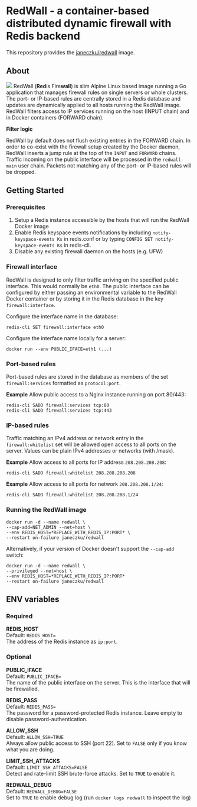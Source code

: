 # RedWall - a container-based distributed dynamic firewall with Redis backend

This repository provides the [janeczku/redwall](https://registry.hub.docker.com/u/janeczku/redwall/) image.

## About

[![](https://badge.imagelayers.io/janeczku/redwall:latest.svg)](https://imagelayers.io/?images=janeczku/redwall:latest)
RedWall (**Red**is Fire**wall**) is slim Alpine Linux based image running a Go application that manages firewall rules on single servers or whole clusters. The port- or IP-based rules are centrally stored in a Redis database and updates are dynamically applied to all hosts running the RedWall image. RedWall filters access to IP services running on the host (INPUT chain) and in Docker containers (FORWARD chain).

**Filter logic**

RedWall by default does not flush existing entries in the FORWARD chain. In order to co-exist with the firewall setup created by the Docker daemon, RedWall inserts a jump rule at the top of the `INPUT` and `FORWARD` chains. Traffic incoming on the public interface will be processed in the `redwall-main` user chain. Packets not matching any of the port- or IP-based rules will be dropped.

## Getting Started

### Prerequisites

1. Setup a Redis instance accessible by the hosts that will run the RedWall Docker image
2. Enable Redis keyspace events notifications by including `notify-keyspace-events Ks` in redis.conf or by typing `CONFIG SET notify-keyspace-events Ks` in redis-cli.
3. Disable any existing firewall daemon on the hosts (e.g. UFW)

### Firewall interface

RedWall is designed to only filter traffic arriving on the specified public interface. This would normally be `eth0`. The public interface can be configured by either passing an environmental variable to the RedWall Docker container or by storing it in the Redis database in the key `firewall:interface`.

Configure the interface name in the database:

	redis-cli SET firewall:interface eth0

Configure the interface name locally for a server:

	docker run --env PUBLIC_IFACE=eth1 (...)


### Port-based rules

Port-based rules are stored in the database as members of the set `firewall:services` formatted as `protocol:port`. 

**Example**
Allow public access to a Nginx instance running on port 80/443:

	redis-cli SADD firewall:services tcp:80
	redis-cli SADD firewall:services tcp:443

### IP-based rules
Traffic matching an IPv4 address or network entry in the `firewall:whitelist` set will be allowed open access to all ports on the server.
Values can be plain IPv4 addresses or networks (with /mask).

**Example**
Allow access to all ports for IP address `208.208.208.208`:

	redis-cli SADD firewall:whitelist 208.208.208.208

**Example**
Allow access to all ports for network `208.208.208.1/24`:

    redis-cli SADD firewall:whitelist 208.208.208.1/24

### Running the RedWall image

    docker run -d --name redwall \
    --cap-add=NET_ADMIN --net=host \
    --env REDIS_HOST=*REPLACE_WITH_REDIS_IP:PORT* \
    --restart on-failure janeczku/redwall

Alternatively, if your version of Docker doesn't support the `--cap-add` switch:

    docker run -d --name redwall \
    --privileged --net=host \
    --env REDIS_HOST=*REPLACE_WITH_REDIS_IP:PORT*
    --restart on-failure janeczku/redwall


## ENV variables
### Required

**REDIS_HOST**  
Default: `REDIS_HOST=`  
The address of the Redis instance as `ip:port`.

### Optional

**PUBLIC_IFACE**  
Default: `PUBLIC_IFACE=`  
The name of the public interface on the server. This is the interface that will be firewalled.

**REDIS_PASS**  
Default: `REDIS_PASS=`  
The password for a password-protected Redis instance. Leave empty to disable password-authentication.

**ALLOW_SSH**  
Default: `ALLOW_SSH=TRUE`  
Always allow public access to SSH (port 22). Set to `FALSE` only if you know what you are doing.

**LIMIT_SSH_ATTACKS**  
Default: `LIMIT_SSH_ATTACKS=FALSE`  
Detect and rate-limit SSH brute-force attacks. Set to `TRUE` to enable it.

**REDWALL_DEBUG**  
Default: `REDWALL_DEBUG=FALSE`  
Set to `TRUE` to enable debug log (run `docker logs redwall` to inspect the log)
